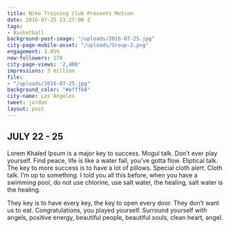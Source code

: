 ```yaml
---
title: Nike Training Club Presents Metcon
date: 2016-07-25 23:27:00 Z
tags:
- Basketball
background-post-image: "/uploads/2016-07-25.jpg"
city-page-mobile-asset: "/uploads/Group-2.png"
engagement: 3.05%
new-followers: 178
city-page-views: '2,400'
impressions: 3 million
file:
- "/uploads/2016-07-25.jpg"
background_color: "#efff68"
city-name: Los Angeles
tweet: jordan
layout: post
---
```


## JULY 22 - 25

Lorem Khaled Ipsum is a major key to success. Mogul talk. Don’t ever play yourself. Find peace, life is like a water fall, you’ve gotta flow. Eliptical talk. The key to more success is to have a lot of pillows. Special cloth alert. Cloth talk. I’m up to something. I told you all this before, when you have a swimming pool, do not use chlorine, use salt water, the healing, salt water is the healing.

 They key is to have every key, the key to open every door. They don’t want us to eat. Congratulations, you played yourself. Surround yourself with angels, positive energy, beautiful people, beautiful souls, clean heart, angel.